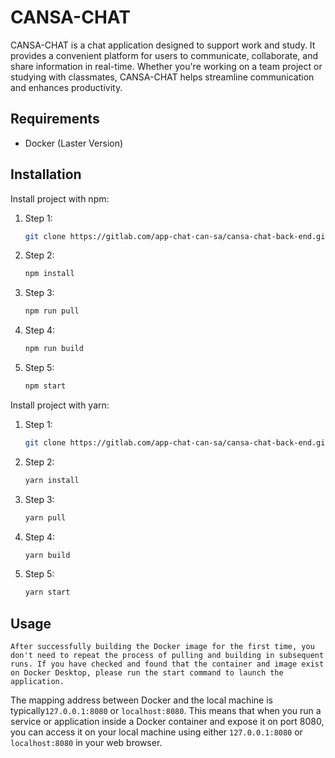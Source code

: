 # CANSA-CHAT

CANSA-CHAT is a chat application designed to support work and study. It provides a convenient platform for users to communicate, collaborate, and share information in real-time. Whether you're working on a team project or studying with classmates, CANSA-CHAT helps streamline communication and enhances productivity.

## Requirements

- Docker (Laster Version)

## Installation
Install project with npm:

1. Step 1:
    ```bash
    git clone https://gitlab.com/app-chat-can-sa/cansa-chat-back-end.git
    ```
2. Step 2:
    ```bash
    npm install
    ```
3. Step 3:
    ```bash
    npm run pull
    ```
4. Step 4:
    ```bash
    npm run build
    ```
5. Step 5:
    ```bash
    npm start
    ```
Install project with yarn:
1. Step 1:
    ```bash
    git clone https://gitlab.com/app-chat-can-sa/cansa-chat-back-end.git
    ```
2. Step 2:
    ```bash
    yarn install
    ```
3. Step 3:
    ```bash
    yarn pull
    ```
4. Step 4:
    ```bash
    yarn build
    ```
5. Step 5:
    ```bash
    yarn start
    ```
## Usage
    After successfully building the Docker image for the first time, you don't need to repeat the process of pulling and building in subsequent runs. If you have checked and found that the container and image exist on Docker Desktop, please run the start command to launch the application.
The mapping address between Docker and the local machine is typically```127.0.0.1:8080``` or ```localhost:8080```. This means that when you run a service or application inside a Docker container and expose it on port 8080, you can access it on your local machine using either ```127.0.0.1:8080``` or ```localhost:8080``` in your web browser.
    


